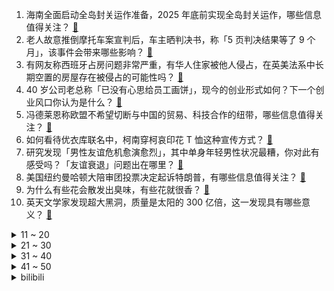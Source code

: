 1. 海南全面启动全岛封关运作准备，2025 年底前实现全岛封关运作，哪些信息值得关注？ [:link:](https://www.zhihu.com/question/592800166)
2. 老人故意推倒摩托车案宣判后，车主晒判决书，称「5 页判决结果等了 9 个月」，该事件会带来哪些影响？ [:link:](https://www.zhihu.com/question/592734121)
3. 有网友称西班牙占房问题非常严重，有华人住家被他人侵占，在英美法系中长期空置的房屋存在被侵占的可能性吗？ [:link:](https://www.zhihu.com/question/592415773)
4. 40 岁公司老总称「已没有心思给员工画饼」，现今的创业形式如何？下一个创业风口你认为是什么？ [:link:](https://www.zhihu.com/question/592535554)
5. 冯德莱恩称欧盟不希望切断与中国的贸易、科技合作的纽带，哪些信息值得关注？ [:link:](https://www.zhihu.com/question/592837076)
6. 如何看待优衣库联名中，柯南穿柯哀印花 T 恤这种宣传方式？ [:link:](https://www.zhihu.com/question/592321617)
7. 研究发现「男性友谊危机愈演愈烈」，其中单身年轻男性状况最糟，你对此有感受吗？「友谊衰退」问题出在哪里？ [:link:](https://www.zhihu.com/question/592784886)
8. 美国纽约曼哈顿大陪审团投票决定起诉特朗普，有哪些信息值得关注？ [:link:](https://www.zhihu.com/question/592915537)
9. 为什么有些花会散发出臭味，有些花就很香？ [:link:](https://www.zhihu.com/question/592132746)
10. 英天文学家发现超大黑洞，质量是太阳的 300 亿倍，这一发现具有哪些意义？ [:link:](https://www.zhihu.com/question/592776710)
<details>
<summary>11 ~ 20</summary>

11. 28 岁女子当七年全职女友，女子表示「这份工作包吃包住、五险一金」，如何看待这一选择？ [:link:](https://www.zhihu.com/question/592346256)
12. 你对《原神》3.6版本「盛典与慧业」有何期待？ [:link:](https://www.zhihu.com/question/592548995)
13. 如何评价《英雄联盟电竞经理》的评价中，9个联赛冠军，1个MSI冠军，3个s赛冠军，只值一分? [:link:](https://www.zhihu.com/question/592618583)
14. 洪都拉斯与台当局「断交」后，美 CIA 副局长罕见访巴拉圭，如何解读？巴拉圭是否会与台当局「断交」？ [:link:](https://www.zhihu.com/question/592776766)
15. 为什么猫咪总喜欢绕在人类的脚下走路？ [:link:](https://www.zhihu.com/question/590944820)
16. 40岁的你想告诉 30 岁的人什么人生道理？ [:link:](https://www.zhihu.com/question/419127632)
17. 中式、韩式、日式的西餐有什么区别？ [:link:](https://www.zhihu.com/question/269337452)
18. 俄罗斯公布「太空第一人」加加林坠机现场照片，加加林生前成就如何？ [:link:](https://www.zhihu.com/question/592522063)
19. 15 城人口数据出炉，多城人口增量「断崖式」放缓，反映了哪些问题？ [:link:](https://www.zhihu.com/question/592710335)
20. 腾势 D9 今年来连续登上 35 万以上新能源豪华 MPV 销量榜首的位置，其背后隐藏着怎样的实力？ [:link:](https://www.zhihu.com/question/592621041)
</details>
<details>
<summary>21 ~ 30</summary>

21. 网传武汉一高校老人 82 元只买到两个素菜，学校回应「实点 12 个菜」，具体情况如何？ [:link:](https://www.zhihu.com/question/592527708)
22. 《沙丘》里文明已经那么先进，为什么战斗还要用冷兵器打架？ [:link:](https://www.zhihu.com/question/493985838)
23. 国防部表示「中国军队愿与俄军加强各项交流合作，深化军事互信」，释放了哪些信号？ [:link:](https://www.zhihu.com/question/592769799)
24. 为什么英伟达显卡的编号都是从50开始？ [:link:](https://www.zhihu.com/question/592404202)
25. 如果给《英雄联盟》任意英雄的一个基础技能增加「参与击杀后刷新」，谁的强度最高？ [:link:](https://www.zhihu.com/question/591791376)
26. 如何看待浙大高分子材料专业考研复试，初试 417 分考生被刷，387 分考生成功逆袭？ [:link:](https://www.zhihu.com/question/592539703)
27. 护肤的抗老成分有哪些？ [:link:](https://www.zhihu.com/question/584351716)
28. 男人过了45岁还能创业吗？ [:link:](https://www.zhihu.com/question/592308831)
29. 上大学存钱之后应该选择去玩还是选择呆在学校学习? [:link:](https://www.zhihu.com/question/583873160)
30. 有没有一些受益终生的人生哲理? [:link:](https://www.zhihu.com/question/581763082)
</details>
<details>
<summary>31 ~ 40</summary>

31. 《王者荣耀》成吉思汗将被重做，你觉得他需要被优化的地方有哪些？ [:link:](https://www.zhihu.com/question/592551111)
32. 孩子对园艺有兴趣，如何成为一名园艺师？ [:link:](https://www.zhihu.com/question/589885972)
33. 为什么大部分科幻电影里外星人总是想毁灭人类？ [:link:](https://www.zhihu.com/question/588268316)
34. 孩子学习不好但是很孝顺，该怎么办？ [:link:](https://www.zhihu.com/question/591242375)
35. 宇宙中最亮的天体是什么？ [:link:](https://www.zhihu.com/question/592331648)
36. 造谣者屡屡利用受害者社媒照片，社交媒体发布照片还安全吗？目前存在哪些隐患？如何保护隐私？ [:link:](https://www.zhihu.com/question/591501497)
37. 3D打印火箭和可回收火箭哪个更经济？ [:link:](https://www.zhihu.com/question/591784120)
38. 「90后」「00后」为什么会开始选择立遗嘱？是否反映了某种社会价值观念的转变？ [:link:](https://www.zhihu.com/question/592395221)
39. 有没有事业单位统考C类上了200+？对C类想考高分有没有什么意见？ [:link:](https://www.zhihu.com/question/303825035)
40. 上小学后，家长要给孩子培养什么样的学习习惯，才能事半功倍？ [:link:](https://www.zhihu.com/question/585358065)
</details>
<details>
<summary>41 ~ 50</summary>

41. 如果让你在现实中成为《诡秘之主》中的序列 5，你会选什么途径？做什么? [:link:](https://www.zhihu.com/question/561651378)
42. 有什么关于刘慈欣的好玩的事情? [:link:](https://www.zhihu.com/question/412775510)
43. 高频交易系统是不是绝大多数都是基于C++开发的？ [:link:](https://www.zhihu.com/question/50658420)
44. 2023 LPL 春季季后赛 RNG 3:1 淘汰 TT 晋级下一轮，如何评价这场比赛？ [:link:](https://www.zhihu.com/question/592778707)
45. 3 月 30 日沪指探底回升涨 0.65%，大消费概念股午后集体走强，如何看待今日行情？ [:link:](https://www.zhihu.com/question/592721328)
46. 热播剧带火国内发制品消费，年轻人买假发不为遮「秃」为变美，如何看待这一趋势？年轻人为何会爱上假发？ [:link:](https://www.zhihu.com/question/592135293)
47. 作为中层管理人员，如何提高自身管理水平？ [:link:](https://www.zhihu.com/question/507459345)
48. 《战锤40000》可能以异形或混沌为主角制作游戏吗？ [:link:](https://www.zhihu.com/question/592660596)
49. 如何评价《塞尔达传说: 王国之泪》3月28日的最新游戏演示？ [:link:](https://www.zhihu.com/question/592305255)
50. 哪段旅途中，让你体验到了「风吹草低见牛羊」？ [:link:](https://www.zhihu.com/question/590815713)
</details><details>
<summary>bilibili</summary>

1. 当北方人第一次走进广东村里的早茶店时... [:link:](//www.bilibili.com/video/BV1PN411T7Pt)
2. 【IGN】《塞尔达传说 王国之泪》实机演示 [:link:](//www.bilibili.com/video/BV1oT411z7Hp)
3. 当校园出现“跳房子”，接下来的一幕幕令人感慨 [:link:](//www.bilibili.com/video/BV1Tc411j7eG)
4. 【何同学】我们做了一台中文打字机... [:link:](//www.bilibili.com/video/BV1Sk4y1471G)
5. 全村突然停电，学校食堂中午也不能做饭了，看见孩子们一个个喊着肚子饿，准备带他们去村口觅食咯.. [:link:](//www.bilibili.com/video/BV1U24y177UD)
6. 辞职创业，顿顿菜叶 [:link:](//www.bilibili.com/video/BV16s4y1J7Up)
7. 街头邀请陌生人撕标签 [:link:](//www.bilibili.com/video/BV1Bh411V7KU)
8. 【淮秀帮】假如《狂飙》玩狼人杀（二）！ [:link:](//www.bilibili.com/video/BV1d84y1u7gB)
9. 『从头看她』1920-2020，中国女性发型的百年变迁 [:link:](//www.bilibili.com/video/BV1qm4y1r7BB)
10. 【精卫】完整版丨老子只是太想要份爱这有什么错啊？ [:link:](//www.bilibili.com/video/BV1Fc411j7yJ)
<details>
<summary>11 ~ 20</summary>

11. 【首次尝试"MV"编舞】 这波属实是起飞了 [:link:](//www.bilibili.com/video/BV1zk4y147sT)
12. 传说中能干掉一整锅米饭的嫩滑鲜虾豆腐煲。 [:link:](//www.bilibili.com/video/BV1FT41167W4)
13. 《明日方舟》主题曲【惊霆无声】开放 限时纪念活动宣传pv [:link:](//www.bilibili.com/video/BV1gY4y1D71D)
14. 花钱找某宝外包做视频能上B站热门吗？ [:link:](//www.bilibili.com/video/BV1Nk4y1i7Df)
15. 俄土战争的关键！竟是来自孔明的计谋？《叶卡捷琳娜》S2P7 [:link:](//www.bilibili.com/video/BV1VL411S7i9)
16. 胡桃声线这样用？？看我迫害配音演员陶典！！ [:link:](//www.bilibili.com/video/BV1Bv4y1G7KB)
17. 铁直男和女同事挑战互相点菜，168元必胜客自助究竟值不值？【怎么这么值ep59-必胜客】 [:link:](//www.bilibili.com/video/BV1wL411S7Tp)
18. 耗时半年的呕心之作，带你跨越数万年，去了解神秘的非洲文明 [:link:](//www.bilibili.com/video/BV1iN411P71T)
19. 大家想听的《我会等》完整版来啦 [:link:](//www.bilibili.com/video/BV16o4y1p7hy)
20. 我是新手，该买什么相机？从2k到4w，年度相机大盘点！ [:link:](//www.bilibili.com/video/BV1tg4y1371e)
</details>
<details>
<summary>21 ~ 30</summary>

21. 在成都夜市消费一个晚上，看看有多少缺斤少两的商贩，缺的如果要回来可以省多少钱？ [:link:](//www.bilibili.com/video/BV1Jm4y1z7gX)
22. 这次，你的硬币可以兑换成真的了！ [:link:](//www.bilibili.com/video/BV1EM4y1z7LZ)
23. 这回证实了啊我嘴真不硬！ [:link:](//www.bilibili.com/video/BV1jL411X7jh)
24. 英雄联盟：暗裔未来，甩葱歌！ [:link:](//www.bilibili.com/video/BV1AV4y1Q7sj)
25. 做了350斤无骨鸡爪，在家实现无限畅吃！ [:link:](//www.bilibili.com/video/BV17L411S7JB)
26. 我妹妹175cm 给她买什么车？ [:link:](//www.bilibili.com/video/BV1Nc41157FQ)
27. 踏遍千山万水也要找到你#命硬的小裴 #踏遍千万万水也要找到你 [:link:](//www.bilibili.com/video/BV1Yv4y1V7o1)
28. 【罗翔】包办婚姻，我是穿越了吗？ [:link:](//www.bilibili.com/video/BV1CY4y1D7os)
29. 一只虚胖  一只实心 [:link:](//www.bilibili.com/video/BV1Ys4y1D72Q)
30. 新的开始！从零挑战通关明日之后！#1 [:link:](//www.bilibili.com/video/BV1UN411P7LY)
</details>
<details>
<summary>31 ~ 40</summary>

31. 外 星 摇 子 [:link:](//www.bilibili.com/video/BV1T24y1j7eS)
32. 全网首试，8辆车同步外放搞一场3D环绕音乐会！ [:link:](//www.bilibili.com/video/BV1UM4y1m7L9)
33. 不要再问我！中国好还是意大利好，萝卜青菜各有所爱 [:link:](//www.bilibili.com/video/BV1p84y1g7mB)
34. 希望所有的小动物都能被温柔对待 [:link:](//www.bilibili.com/video/BV1ZT411q73g)
35. 【盐焗海鲜】走到哪吃到哪，漠叔全靠渔民支持 [:link:](//www.bilibili.com/video/BV1gc411L77J)
36. 当你跨越4000公里去找女朋友...... [:link:](//www.bilibili.com/video/BV1dN411K7Pm)
37. 为什么全世界都阻止不了韩国人霸凌？？韩国财阀大小姐真实事件？ [:link:](//www.bilibili.com/video/BV1qo4y1W7D1)
38. 抄袭（×）洗歌（√） [:link:](//www.bilibili.com/video/BV18g4y137HA)
39. 他们有他们要上的岸，你有你要攀的山。 [:link:](//www.bilibili.com/video/BV1pL411Q7XR)
40. 做人没必要太正常 [:link:](//www.bilibili.com/video/BV1AX4y1o7Qj)
</details>
<details>
<summary>41 ~ 50</summary>

41. 我爱我的椅子 [:link:](//www.bilibili.com/video/BV1ss4y1J7be)
42. 康帅傅：我就是这被这破玩意卷死的 [:link:](//www.bilibili.com/video/BV1kT411q7FQ)
43. “已经和朋友绝交了，他肋骨断了三根，我腿折了两条！” [:link:](//www.bilibili.com/video/BV1PM411M7f6)
44. 如果用毕加索风格做动画？ [:link:](//www.bilibili.com/video/BV1o24y1L74o)
45. 采访路上被美女邀请看电影！！！ [:link:](//www.bilibili.com/video/BV19N411K7wJ)
46. YOASOBI アドベンチャー(ADVENTURE) Official Music Video [:link:](//www.bilibili.com/video/BV1Kh411V7qp)
47. 小时候身边也有因为外貌遭受校园霸凌的同学，但是他们也没做错什么，却因此影响了一辈子。希望大家看完这条视频能减少对他人外貌恶意的评价，良言一句三冬暖 [:link:](//www.bilibili.com/video/BV1cM4y1U7VN)
48. 深度还原见到女的就变身的人 [:link:](//www.bilibili.com/video/BV1bh411V7aw)
49. 挑战分娩体验 [:link:](//www.bilibili.com/video/BV1kV4y1D7pU)
50. 用百斤牛骨架熬汤，乔老爷出摊，请大家吃牛肉面 [:link:](//www.bilibili.com/video/BV1PV4y197G6)
</details>
<details>
<summary>51 ~ 60</summary>

51. “中国汉堡”全买一遍,揭露塔斯汀行业内幕？ [:link:](//www.bilibili.com/video/BV1Jm4y1r7TP)
52. 糟糕，一年4000在动物园认养的黑猩猩，好像是个老六 [:link:](//www.bilibili.com/video/BV1hM411M74t)
53. 我们今天买来了一些小玩具... [:link:](//www.bilibili.com/video/BV17s4y1J7kM)
54. 你绝对想不到！百万up主在ktv里居然... [:link:](//www.bilibili.com/video/BV1jT411B7fH)
55. 用10几斤的精选安格斯上脑，做沙茶牛肉煲，小伙伴说贼下饭 [:link:](//www.bilibili.com/video/BV12o4y1p7JG)
56. 荒野求生 [:link:](//www.bilibili.com/video/BV1Hm4y1r7oe)
57. 芬兰家人血战爆辣湘菜馆子辣到飙泪！一口剁椒一口酸豆角爽翻天！汤汁喝干净！奶茶上瘾到想马上去中国！ [:link:](//www.bilibili.com/video/BV1AL411X7in)
58. 「原神·纵享丝滑8.0」月落乌啼霜满天！那下一句是什么呢？ [:link:](//www.bilibili.com/video/BV1pM411M7qs)
59. 《原神》不负人间「莫近 莫认 我不染浮沉」 [:link:](//www.bilibili.com/video/BV1Em4y1z7Y3)
60. 深度|| 横扫八荒的大秦为何14年就亡了？秦到底崩在了哪？ [:link:](//www.bilibili.com/video/BV18h411V7DL)
</details>
<details>
<summary>61 ~ 70</summary>

61. 在南京拜访喜欢的艺术家，发现大自然中细微的美 [:link:](//www.bilibili.com/video/BV1xL411Q7CV)
62. 丈夫被豪车撞死，一个普通女人的复仇显得无力又荒诞 [:link:](//www.bilibili.com/video/BV1Mc411j7mN)
63. 红毯被叫停，微博的最后一夜？ [:link:](//www.bilibili.com/video/BV1ts4y177nz)
64. 雪里拖枪力保铲屎官，泰迪狗惨遭过肩摔 [:link:](//www.bilibili.com/video/BV1ZX4y197qA)
65. 跟着科技博主组装电脑 [:link:](//www.bilibili.com/video/BV1rv4y1G7bo)
66. 在百万豪装录音棚大声听 RADWIMPS 《东京上空》新海诚《铃芽户缔》ost【Hi-res】 [:link:](//www.bilibili.com/video/BV1MV4y197RK)
67. 【爱如火】无天佛祖，无法无天 [:link:](//www.bilibili.com/video/BV1ML411Q72Y)
68. 【祖玛/Zuma】【新世界纪录！！！】【冒险模式】【38分02秒】 [:link:](//www.bilibili.com/video/BV1384y1g7yx)
69. 王老菊教你生吃野熊 [:link:](//www.bilibili.com/video/BV1aV4y1Q77n)
70. 哇！真的是你呀！ [:link:](//www.bilibili.com/video/BV16k4y1i7V7)
</details>
<details>
<summary>71 ~ 80</summary>

71. 改造非洲小哥的出租屋，21岁才有自己的床，他的开心也感染了我 [:link:](//www.bilibili.com/video/BV1hX4y1R7t3)
72. 3元一个鸡肉卷，你敢吃吗？网购超便宜肉类早餐大测评！！ [:link:](//www.bilibili.com/video/BV1Rs4y1S7Qu)
73. 美食区的篮球和鸡怎么结合？ [:link:](//www.bilibili.com/video/BV1tX4y1R7Y1)
74. 烤冷面：这得50一份！ [:link:](//www.bilibili.com/video/BV1VL411X7Wp)
75. 你好，联动一下 [:link:](//www.bilibili.com/video/BV1Kc411j7jj)
76. 天津.九河居 厨子探店¥161 [:link:](//www.bilibili.com/video/BV18N411K7iF)
77. 大堂经理解决员工意外事件 [:link:](//www.bilibili.com/video/BV1SM4y1m76B)
78. 今儿是回国的日子 [:link:](//www.bilibili.com/video/BV1nc41157JJ)
79. 太会写了！还得是央妈！！！字字箴言 [:link:](//www.bilibili.com/video/BV1Jg4y1s7hk)
80. 网友在街头偶遇女子追杀鼠鼠 [:link:](//www.bilibili.com/video/BV1cL411S759)
</details>
<details>
<summary>81 ~ 90</summary>

81. 蓑衣在2200多年前的先秦时期就已经出现了，是人们用来避雨的工具。 [:link:](//www.bilibili.com/video/BV1aV4y1Q7bn)
82. 孩子...你的理解太超前了！ [:link:](//www.bilibili.com/video/BV1hg4y137di)
83. 听说你们想看我穿旗袍 [:link:](//www.bilibili.com/video/BV15m4y1z7R9)
84. 【半佛】为啥升职的往往不是最能干的？ [:link:](//www.bilibili.com/video/BV11X4y1R7c4)
85. 峰哥抵达泰国金三角，看看和你想的一样吗 [:link:](//www.bilibili.com/video/BV1ns4y1D7VY)
86. 这是我最最难忘的一个生日，生日惊喜Reaction [:link:](//www.bilibili.com/video/BV1Sa4y1T7xT)
87. 酒吧界蜜雪冰城血亏16亿，小酒馆背后的资本大败局【暗中观察287】IC实验室 [:link:](//www.bilibili.com/video/BV1Kc41157Nj)
88. 火柴人短篇系列 - 枪手 [:link:](//www.bilibili.com/video/BV1dm4y167ao)
89. 好不容易面基千万网红，结果居然…… [:link:](//www.bilibili.com/video/BV1dk4y147kW)
90. 女 大 学 生 求 偶 日 常 [:link:](//www.bilibili.com/video/BV1KL411S7g2)
</details>
<details>
<summary>91 ~ 100</summary>

91. 《上下五千年》带解析，建议逐帧观看～ [:link:](//www.bilibili.com/video/BV1Rc41157go)
92. 【黑科技】这4款免费ChatGPT神器，实用又强悍！ [:link:](//www.bilibili.com/video/BV1AX4y1d7FP)
93. 这才叫超标！ [:link:](//www.bilibili.com/video/BV1eT411q7gC)
94. 在香港吃一碗香滑的蛇羹，餐桌紧挨着蛇箱 [:link:](//www.bilibili.com/video/BV17c41157wo)
95. 八个案子，没破几个！求求不要烂尾啊！国产刑侦剧《他是谁》第四期 [:link:](//www.bilibili.com/video/BV1Hh411V7m3)
96. 女大学生宿舍楼道跳绳3个月的变化！ [:link:](//www.bilibili.com/video/BV1Ls4y1J7Hb)
97. 为了交学费，21岁女学生半夜出卖炒饭：挣1万学费其实挺难的 [:link:](//www.bilibili.com/video/BV1YN411K7K5)
98. 故 事 的 结 局 是 什 么 ？ [:link:](//www.bilibili.com/video/BV1sv4y1V72k)
99. 如果你的超能力是比赛会绝对失败 [:link:](//www.bilibili.com/video/BV1pY4y1S7xD)
100. 学校体测 [:link:](//www.bilibili.com/video/BV1Lh411V7tp)
</details></details>